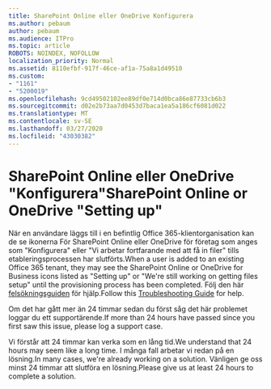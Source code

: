 ```yaml
---
title: SharePoint Online eller OneDrive Konfigurera
ms.author: pebaum
author: pebaum
ms.audience: ITPro
ms.topic: article
ROBOTS: NOINDEX, NOFOLLOW
localization_priority: Normal
ms.assetid: 8110efbf-917f-46ce-af1a-75a8a1d49510
ms.custom:
- "1161"
- "5200019"
ms.openlocfilehash: 9cd49502102ee89df0e714d0bca86e87733cb6b3
ms.sourcegitcommit: d02e2b73aa7d0453d7baca1ea5a186cf6081d022
ms.translationtype: MT
ms.contentlocale: sv-SE
ms.lasthandoff: 03/27/2020
ms.locfileid: "43030382"
---
```

# <a name="sharepoint-online-or-onedrive-setting-up"></a><span data-ttu-id="31caf-102">SharePoint Online eller OneDrive "Konfigurera"</span><span class="sxs-lookup"><span data-stu-id="31caf-102">SharePoint Online or OneDrive "Setting up"</span></span>

<span data-ttu-id="31caf-103">När en användare läggs till i en befintlig Office 365-klientorganisation kan de se ikonerna För SharePoint Online eller OneDrive för företag som anges som "Konfigurera" eller "Vi arbetar fortfarande med att få in filer" tills etableringsprocessen har slutförts.</span><span class="sxs-lookup"><span data-stu-id="31caf-103">When a user is added to an existing Office 365 tenant, they may see the SharePoint Online or OneDrive for Business icons listed as "Setting up" or "We're still working on getting files setup" until the provisioning process has been completed.</span></span> <span data-ttu-id="31caf-104">Följ den här [felsökningsguiden](https://docs.microsoft.com/sharepoint/support/sites/troubleshooting-guide-for-sites-stopped-at-provisioning) för hjälp.</span><span class="sxs-lookup"><span data-stu-id="31caf-104">Follow this [Troubleshooting Guide](https://docs.microsoft.com/sharepoint/support/sites/troubleshooting-guide-for-sites-stopped-at-provisioning) for help.</span></span>

<span data-ttu-id="31caf-105">Om det har gått mer än 24 timmar sedan du först såg det här problemet loggar du ett supportärende.</span><span class="sxs-lookup"><span data-stu-id="31caf-105">If more than 24 hours have passed since you first saw this issue, please log a support case.</span></span>

<span data-ttu-id="31caf-106">Vi förstår att 24 timmar kan verka som en lång tid.</span><span class="sxs-lookup"><span data-stu-id="31caf-106">We understand that 24 hours may seem like a long time.</span></span> <span data-ttu-id="31caf-107">I många fall arbetar vi redan på en lösning.</span><span class="sxs-lookup"><span data-stu-id="31caf-107">In many cases, we're already working on a solution.</span></span> <span data-ttu-id="31caf-108">Vänligen ge oss minst 24 timmar att slutföra en lösning.</span><span class="sxs-lookup"><span data-stu-id="31caf-108">Please give us at least 24 hours to complete a solution.</span></span>
